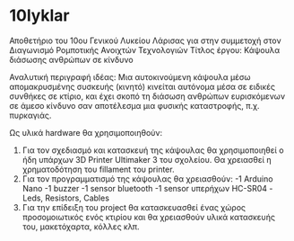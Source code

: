 # 10lyklar
Αποθετήριο του 10ου Γενικού Λυκείου Λάρισας για στην συμμετοχή στον Διαγωνισμό Ρομποτικής Ανοιχτών Τεχνολογιών
Τίτλος έργου: Κάψουλα διάσωσης ανθρώπων σε κίνδυνο

Αναλυτική περιγραφή ιδέας: Μια αυτοκινούμενη κάψουλα μέσω απομακρυσμένης συσκευής (κινητό) κινείται αυτόνομα μέσα σε ειδικές συνθήκες σε κτίριο, και έχει σκοπό τη διάσωση ανθρώπων ευρισκόμενων σε άμεσο κίνδυνο σαν αποτέλεσμα μια φυσικής καταστροφής, π.χ. πυρκαγιάς.

Ως υλικά hardware θα χρησιμοποιηθούν:
1. Για τον σχεδιασμό και κατασκευή της κάψουλας θα χρησιμοποιηθεί ο ήδη υπάρχων 3D Printer Ultimaker 3 του σχολείου. Θα χρειασθεί η χρηματοδότηση του fillament του printer.
2. Για τον προγραμματισμό της κάψουλας θα χρειασθούν:
-1 Arduino Nano
-1 buzzer
-1 sensor bluetooth
-1 sensor υπερήχων  HC-SR04
-Leds, Resistors, Cables
3. Για την επίδειξη του project θα κατασκευασθεί ένας χώρος προσομοιωτικός ενός κτιρίου και θα χρειασθούν υλικά κατασκευής του, μακετόχαρτα, κόλλες κλπ.
